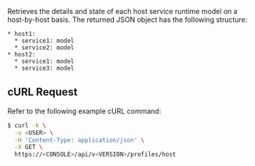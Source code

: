 Retrieves the details and state of each host service runtime model on a host-by-host basis.
The returned JSON object has the following structure:

```
* host1:
  * service1: model
  * service2: model
* host2:
  * service1: model
  * service3: model
```

## cURL Request

Refer to the following example cURL command:

```bash
$ curl -k \
  -u <USER> \
  -H 'Content-Type: application/json' \
  -X GET \
  https://<CONSOLE>/api/v<VERSION>/profiles/host
```
